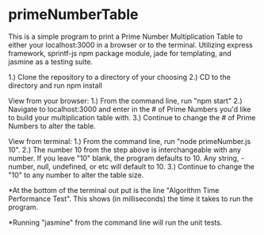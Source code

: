 # primeNumberTable
This is a simple program to print a Prime Number Multiplication Table to either your localhost:3000 in a browser or to the terminal.  Utilizing express framework, sprintf-js npm package module, jade for templating, and jasmine as a testing suite.

1.) Clone the repository to a directory of your choosing 
2.) CD to the directory and run npm install


View from your browser: 
1.) From the command line, run "npm start"
2.) Navigate to localhost:3000 and enter in the # of Prime Numbers you'd like to build your multiplication table with.
3.) Continue to change the # of Prime Numbers to alter the table.


View from terminal: 
1.) From the command line, run "node primeNumber.js 10".
2.) The number 10 from the step above is interchangeable with any number.  If you leave "10" blank, the program defaults to 10.  Any string, -number, null, undefined, or etc will default to 10. 
3.) Continue to change the "10" to any number to alter the table size.

*At the bottom of the terminal out put is the line "Algorithm Time Performance Test".  This shows (in milliseconds) the time it takes to run the program.

*Running "jasmine" from the command line will run the unit tests.
